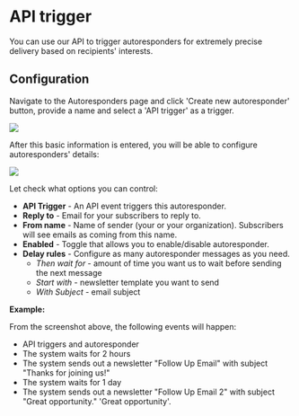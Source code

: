 # API trigger 

You can use our API to trigger autoresponders for extremely precise delivery based on recipients' interests.

## Configuration

Navigate to the Autoresponders page and click 'Create new autoresponder' button, provide a name
and select a 'API trigger' as a trigger.  

![](images/autoresponders/responder_7.png)

After this basic information is entered, you will be able to configure autoresponders' details:

![](images/autoresponders/responder_8.png)

Let check what options you can control:

* **API Trigger** - An API event triggers this autoresponder.
* **Reply to** - Email for your subscribers to reply to.
* **From name** - Name of sender (your or your organization). Subscribers will see emails as coming from this name.
* **Enabled** - Toggle that allows you to enable/disable autoresponder.
* **Delay rules** - Configure as many autoresponder messages as you need. 
    * _Then wait for_ - amount of time you want us to wait before sending the next message
    * _Start with_ - newsletter template you want to send
    * _With Subject_ - email subject

**Example:**

From the screenshot above, the following events will happen: 

* API triggers and autoresponder
* The system waits for 2 hours
* The system sends out a newsletter "Follow Up Email" with subject "Thanks for joining us!"
* The system waits for 1 day 
* The system sends out a newsletter "Follow Up Email 2" with subject "Great opportunity."
 'Great opportunity'. 

